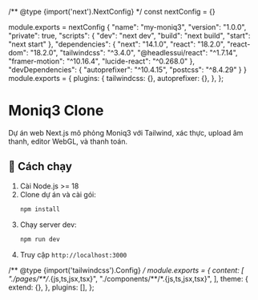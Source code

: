 /** @type {import('next').NextConfig} */
const nextConfig = {}

module.exports = nextConfig
{
  "name": "my-moniq3",
  "version": "1.0.0",
  "private": true,
  "scripts": {
    "dev": "next dev",
    "build": "next build",
    "start": "next start"
  },
  "dependencies": {
    "next": "14.1.0",
    "react": "18.2.0",
    "react-dom": "18.2.0",
    "tailwindcss": "^3.4.0",
    "@headlessui/react": "^1.7.14",
    "framer-motion": "^10.16.4",
    "lucide-react": "^0.268.0"
  },
  "devDependencies": {
    "autoprefixer": "^10.4.15",
    "postcss": "^8.4.29"
  }
}
module.exports = {
  plugins: {
    tailwindcss: {},
    autoprefixer: {},
  },
};
# Moniq3 Clone

Dự án web Next.js mô phỏng Moniq3 với Tailwind, xác thực, upload âm thanh, editor WebGL, và thanh toán.

## 🚀 Cách chạy
1. Cài Node.js >= 18
2. Clone dự án và cài gói:
   ```bash
   npm install
   ```
3. Chạy server dev:
   ```bash
   npm run dev
   ```
4. Truy cập `http://localhost:3000`

/** @type {import('tailwindcss').Config} */
module.exports = {
  content: [
    "./pages/**/*.{js,ts,jsx,tsx}",
    "./components/**/*.{js,ts,jsx,tsx}",
  ],
  theme: {
    extend: {},
  },
  plugins: [],
};
